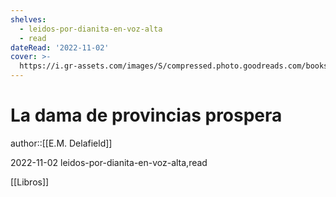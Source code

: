 ```yaml
---
shelves:
  - leidos-por-dianita-en-voz-alta
  - read
dateRead: '2022-11-02'
cover: >-
  https://i.gr-assets.com/images/S/compressed.photo.goodreads.com/books/1662003727l/22402754._SY475_.jpg
---
```

# La dama de provincias prospera

author::[[E.M. Delafield]]

2022-11-02
leidos-por-dianita-en-voz-alta,read

[[Libros]]